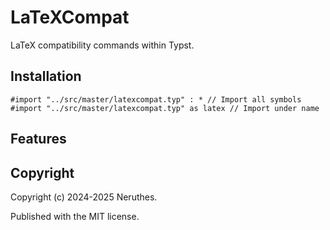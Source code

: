 # LaTeXCompat

LaTeX compatibility commands within Typst.

## Installation

```typst
#import "../src/master/latexcompat.typ" : * // Import all symbols
#import "../src/master/latexcompat.typ" as latex // Import under name
```

## Features


## Copyright

Copyright (c) 2024-2025 Neruthes.

Published with the MIT license.
